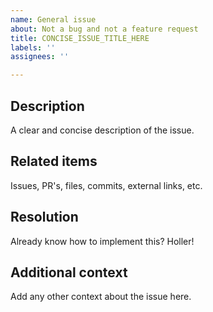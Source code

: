```yaml
---
name: General issue
about: Not a bug and not a feature request
title: CONCISE_ISSUE_TITLE_HERE
labels: ''
assignees: ''

---
```


<!-- PLEASE REMOVE ANY INAPPLICABLE SECTIONS! -->

## Description

A clear and concise description of the issue.

## Related items

Issues, PR's, files, commits, external links, etc.

## Resolution

Already know how to implement this? Holler!

## Additional context

Add any other context about the issue here.
